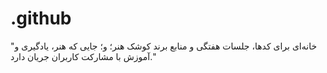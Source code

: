 # .github
"خانه‌ای برای کدها، جلسات هفتگی و منابع برند کوشک هنر؛ و؛ جایی که هنر، یادگیری و آموزش با مشارکت کاربران جریان دارد."
